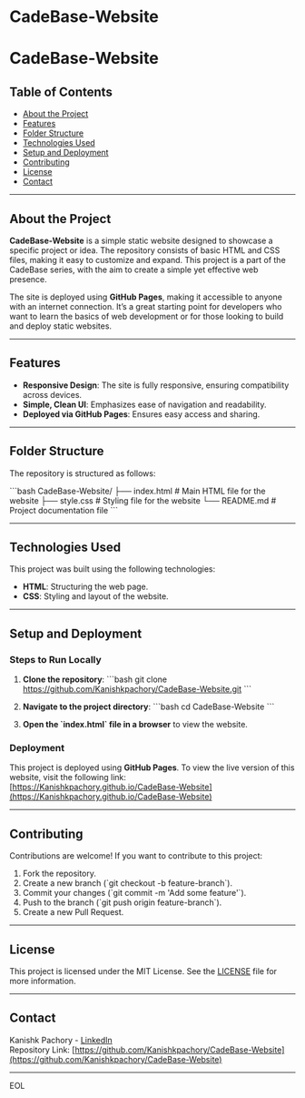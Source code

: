 # CadeBase-Website
# CadeBase-Website

## Table of Contents
- [About the Project](#about-the-project)
- [Features](#features)
- [Folder Structure](#folder-structure)
- [Technologies Used](#technologies-used)
- [Setup and Deployment](#setup-and-deployment)
- [Contributing](#contributing)
- [License](#license)
- [Contact](#contact)

---

## About the Project

**CadeBase-Website** is a simple static website designed to showcase a specific project or idea. The repository consists of basic HTML and CSS files, making it easy to customize and expand. This project is a part of the CadeBase series, with the aim to create a simple yet effective web presence. 

The site is deployed using **GitHub Pages**, making it accessible to anyone with an internet connection. It’s a great starting point for developers who want to learn the basics of web development or for those looking to build and deploy static websites.

---

## Features

- **Responsive Design**: The site is fully responsive, ensuring compatibility across devices.
- **Simple, Clean UI**: Emphasizes ease of navigation and readability.
- **Deployed via GitHub Pages**: Ensures easy access and sharing.

---

## Folder Structure

The repository is structured as follows:

\`\`\`bash
CadeBase-Website/
├── index.html        # Main HTML file for the website
├── style.css         # Styling file for the website
└── README.md         # Project documentation file
\`\`\`

---

## Technologies Used

This project was built using the following technologies:

- **HTML**: Structuring the web page.
- **CSS**: Styling and layout of the website.

---

## Setup and Deployment

### Steps to Run Locally

1. **Clone the repository**:
   \`\`\`bash
   git clone https://github.com/Kanishkpachory/CadeBase-Website.git
   \`\`\`

2. **Navigate to the project directory**:
   \`\`\`bash
   cd CadeBase-Website
   \`\`\`

3. **Open the \`index.html\` file in a browser** to view the website.

### Deployment

This project is deployed using **GitHub Pages**. To view the live version of this website, visit the following link:
[https://Kanishkpachory.github.io/CadeBase-Website](https://Kanishkpachory.github.io/CadeBase-Website)

---

## Contributing

Contributions are welcome! If you want to contribute to this project:

1. Fork the repository.
2. Create a new branch (\`git checkout -b feature-branch\`).
3. Commit your changes (\`git commit -m 'Add some feature'\`).
4. Push to the branch (\`git push origin feature-branch\`).
5. Create a new Pull Request.

---

## License

This project is licensed under the MIT License. See the [LICENSE](LICENSE) file for more information.

---

## Contact

Kanishk Pachory - [LinkedIn](https://www.linkedin.com/in/kanishkpachory)  
Repository Link: [https://github.com/Kanishkpachory/CadeBase-Website](https://github.com/Kanishkpachory/CadeBase-Website)

---

EOL
